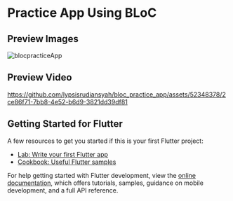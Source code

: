 # Practice App Using BLoC

## Preview Images
![blocpracticeApp](https://github.com/lypsisrudiansyah/bloc_practice_app/assets/52348378/ea8fb436-cbfa-432e-8f32-e3cdad9d29ce)

## Preview Video

https://github.com/lypsisrudiansyah/bloc_practice_app/assets/52348378/2ce86f71-7bb8-4e52-b6d9-3821dd39df81



## Getting Started for Flutter

A few resources to get you started if this is your first Flutter project:

- [Lab: Write your first Flutter app](https://docs.flutter.dev/get-started/codelab)
- [Cookbook: Useful Flutter samples](https://docs.flutter.dev/cookbook)

For help getting started with Flutter development, view the
[online documentation](https://docs.flutter.dev/), which offers tutorials,
samples, guidance on mobile development, and a full API reference.
